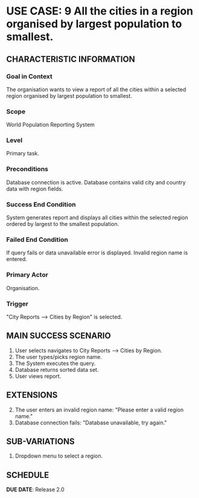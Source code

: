 # USE CASE: 9 All the cities in a region organised by largest population to smallest.

## CHARACTERISTIC INFORMATION

### Goal in Context

The organisation wants to view a report of all the cities within a selected region organised by largest population to smallest.

### Scope

World Population Reporting System

### Level

Primary task.

### Preconditions

Database connection is active.
Database contains valid city and country data with region fields.

### Success End Condition

System generates report and displays all cities within the selected region ordered by largest to the smallest population.

### Failed End Condition

If query fails or data unavailable error is displayed.
Invalid region name is entered.

### Primary Actor

Organisation.

### Trigger

"City Reports --> Cities by Region" is selected.

## MAIN SUCCESS SCENARIO

1. User selects navigates to City Reports --> Cities by Region.
2. The user types/picks region name.
3. The System executes the query.
4. Database returns sorted data set.
5. User views report.

## EXTENSIONS

2. The user enters an invalid region name: "Please enter a valid region name."
3. Database connection fails: "Database unavailable, try again."

## SUB-VARIATIONS

1. Dropdown menu to select a region.

## SCHEDULE

**DUE DATE**: Release 2.0
